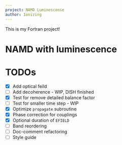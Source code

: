 ```yaml
---
project: NAMD Luminescense
author: Ionizing
---
```


This is my Fortran project!

# NAMD with luminescence

# TODOs

- [X] Add optical feild
- [ ] Add decoherence - WIP, DISH finished
- [X] Test for remove detailed balance factor
- [ ] Test for smaller time step - WIP
- [X] Optimize `propagate` subroutine
- [X] Phase correction for couplings
- [X] Optional duration of `EFIELD`
- [ ] Band reordering
- [ ] Doc-comment refactoring
- [ ] Style guide
